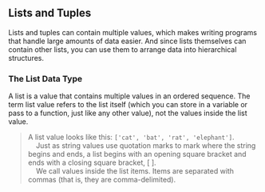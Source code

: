 ## Lists and Tuples
Lists and tuples can contain multiple values, which makes writing programs that handle large amounts of data easier. And since lists themselves can contain other lists, you can use them to arrange data into hierarchical structures.

### The List Data Type
A list is a value that contains multiple values in an ordered sequence. The term list value refers to the list itself (which you can store in a variable or pass to a function, just like any other value), not the values inside the list value.  
> A list value looks like this: `['cat', 'bat', 'rat', 'elephant']`.  
&nbsp;&nbsp;&nbsp;&nbsp;Just as string values use quotation marks to mark where the string begins and ends, a list begins with an opening square bracket and ends with a closing square bracket, [ ].  
&nbsp;&nbsp;&nbsp;&nbsp;We call values inside the list items. Items are separated with commas (that is, they are comma-delimited).
